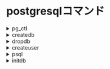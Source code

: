 # postgresqlコマンド

<details><summary>pg_ctl</summary>

`postgres`コマンドのラッパコマンドでサーバーの起動、停止、制御ができる。

```bash
pg_ctl
```

### サブコマンド

<details><summary>start</summary>

サーバーをバックグランドで起動

```bash
start
```

</details>

<details><summary>stop</summary>

サーバーを終了

```bash
stop
```

</details>

</details>

<details><summary>createdb</summary>

データベースを作成する。

```bash
createdb <db_name>
```

### オプション

<details><summary>-o</summary>

所有者を指定する。

```bash
-o <user_name>
```

</details>

</details>

<details><summary>dropdb</summary>

データベースを削除する。

```bash
dropdb <db_name>
```

</details>

<details><summary>createuser</summary>

ユーザーアカウントを作成する。

```bash
createuser <user_name>
```

### オプション

<details><summary>-P</summary>

新しいパスワードを設定する。

```bash
-P <user_name>
```

</details>

</details>

<details><summary>psql</summary>

データーベースに接続するコマンド

```bash
psql [<db_name> [<user_name>]]
```

### オプション

<details><summary>-l</summary>

データベース一覧を表示

```bash
-l
```

</details>

<details><summary>-U</summary>

 ユーザーを指定する

```bash
-U <user_name>
```

</details>

### 接続後のコマンド

<details><summary>\d</summary>

ディメンションテーブル一覧もしくは、

テーブルの定義を見る。

```sql
\d [<table_name>]
```

</details>

<details><summary>\d</summary>

ユーザの一覧を表示する。

```sql
\du
```

</details>

<details><summary>\dp</summary>

権限を表示する。

```sql
\dp
```

</details>

<details><summary>\di</summary>

インデックスの一覧を表示する。

```sql
\di
```

</details>

<details><summary>\q</summary>

接続終了

```sql
\q
```

</details>

<details><summary>\i</summary>

指定したファイルのsqlを実行する。

```sql
\i <path>
```

</details>

<details><summary>\l</summary>

データベース一覧

```sql
\l
```

</details>

<details><summary>\c</summary>

データベースを切り替える。

```sql
\c <database_name>
```

</details>

</details>

<details><summary>initdb</summary>

テンプレートデータベース`template0, template1`を作成する。

```sql
initdb
```

</details>
